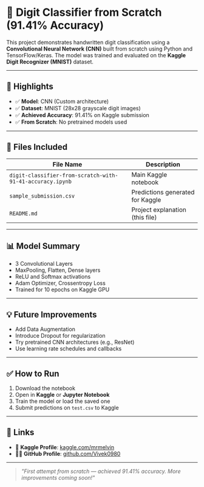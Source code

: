 
# 🧠 Digit Classifier from Scratch (91.41% Accuracy)

This project demonstrates handwritten digit classification using a **Convolutional Neural Network (CNN)** built from scratch using Python and TensorFlow/Keras. The model was trained and evaluated on the **Kaggle Digit Recognizer (MNIST)** dataset.

---

## 🚀 Highlights

- ✅ **Model**: CNN (Custom architecture)
- ✅ **Dataset**: MNIST (28x28 grayscale digit images)
- ✅ **Achieved Accuracy**: 91.41% on Kaggle submission
- ✅ **From Scratch**: No pretrained models used

---

## 📂 Files Included

| File Name                                                 | Description                                |
|------------------------------------------------------------|--------------------------------------------|
| `digit-classifier-from-scratch-with-91-41-accuracy.ipynb` | Main Kaggle notebook                       |
| `sample_submission.csv`                                   | Predictions generated for Kaggle           |
| `README.md`                                                | Project explanation (this file)            |

---

## 📊 Model Summary

- 3 Convolutional Layers
- MaxPooling, Flatten, Dense layers
- ReLU and Softmax activations
- Adam Optimizer, Crossentropy Loss
- Trained for 10 epochs on Kaggle GPU

---

## 💡 Future Improvements

- Add Data Augmentation
- Introduce Dropout for regularization
- Try pretrained CNN architectures (e.g., ResNet)
- Use learning rate schedules and callbacks

---

## ✅ How to Run

1. Download the notebook
2. Open in **Kaggle** or **Jupyter Notebook**
3. Train the model or load the saved one
4. Submit predictions on `test.csv` to Kaggle

---

## 🔗 Links

- 📘 **Kaggle Profile**: [kaggle.com/mrmelvin](https://www.kaggle.com/mrmelvin)
- 🧑‍💻 **GitHub Profile**: [github.com/Vivek0980](https://github.com/Vivek0980)

---

> _"First attempt from scratch — achieved 91.41% accuracy. More improvements coming soon!"_
